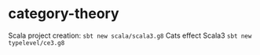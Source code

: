 # category-theory

Scala project creation: `sbt new scala/scala3.g8`
Cats effect Scala3 `sbt new typelevel/ce3.g8`